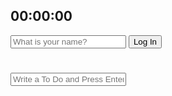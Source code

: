 <!DOCTYPE html>
<html lang="en">
<head>
    <meta charset="UTF-8">
    <meta http-equiv="X-UA-Compatible" content="IE=edge">
    <meta name="viewport" content="width=device-width, initial-scale=1.0">
    <link rel="stylesheet" href="css/style.css">
    <title>momentum</title>
</head>
<body>
  <h2 id="clock">00:00:00</h2>
    <form  id="login-form">
    <input 
    required maxlength="15"
    type="text"
    placeholder="What is your name?"
    />
    <input type="submit" value="Log In"/>
    </form>
    <form class="hidden" id="login-form">  
    </form>
    <h1 class="hidden" id="greeting"></h1>
    <form id="todo-form">
      <input type="text" placeholder="Write a To Do and Press Enter" required/>
    </form>
    <ul id="todo-list"></ul>
    <div id="quote">
      <span></span>
      <span></span>
    </div>
    <div id="weather">
      <span></span>
      <span></span>
    </div>
    <script src="js/greetings.js"></script>
    <script src="js/clock.js"></script>
    <script src="js/quotes.js"></script>
    <script src="js/background.js"></script>
    <script src="js/todo.js"></script>
    <script src="js/weather.js"></script>
    <h1 id="greeting" class="hidden"></h1>
</body>
</html>
